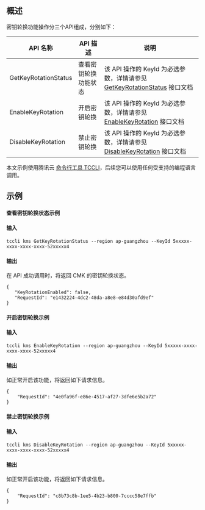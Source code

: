 
## 概述
密钥轮换功能操作分三个API组成，分别如下：


| API 名称| API 描述 | 说明|
|---------|---------|---------|
|GetKeyRotationStatus | 查看密钥轮换功能状态|该 API 操作的 KeyId 为必选参数，详情请参见 [GetKeyRotationStatus](https://cloud.tencent.com/document/product/573/34418) 接口文档 |
|EnableKeyRotation | 开启密钥轮换 |该 API 操作的 KeyId 为必选参数，详情请参见 [EnableKeyRotation](https://cloud.tencent.com/document/product/573/34422) 接口文档|
|DisableKeyRotation | 禁止密钥轮换 |该 API 操作的 KeyId 为必选参数，详情请参见 [DisableKeyRotation](https://cloud.tencent.com/document/product/573/34425) 接口文档|

本文示例使用腾讯云 [命令行工具 TCCLI](https://cloud.tencent.com/product/cli)，后续您可以使用任何受支持的编程语言调用。

## 示例
#### 查看密钥轮换状态示例

#### 输入
```shell
tccli kms GetKeyRotationStatus --region ap-guangzhou --KeyId 5xxxxx-xxxx-xxxx-xxxx-52xxxxx4
```

#### 输出
在 API 成功调用时，将返回 CMK 的密钥轮换状态。
```shell
{
   "KeyRotationEnabled": false,
   "RequestId": "e1432224-4dc2-48da-a8e8-e84d30afd9ef"
}
```



#### 开启密钥轮换示例

#### 输入
```shell
tccli kms EnableKeyRotation --region ap-guangzhou --KeyId 5xxxxx-xxxx-xxxx-xxxx-52xxxxx4
```

#### 输出
如正常开启该功能，将返回如下请求信息。
```shell
{
	"RequestId": "4e0fa96f-e86e-4517-af27-3dfe6e5b2a72"
}
```





#### 禁止密钥轮换示例

#### 输入
```shell
tccli kms DisableKeyRotation --region ap-guangzhou --KeyId 5xxxxx-xxxx-xxxx-xxxx-52xxxxx4
```

#### 输出
如正常开启该功能，将返回如下请求信息。
```shell
{
	"RequestId": "c8b73c8b-1ee5-4b23-b800-7cccc58e7ffb"
}
```
  
  
  
